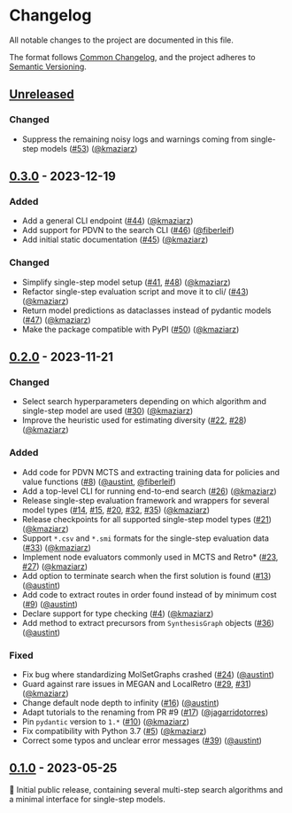 # Changelog

All notable changes to the project are documented in this file.

The format follows [Common Changelog](https://common-changelog.org/),
and the project adheres to [Semantic Versioning](https://semver.org/spec/v2.0.0.html).

## [Unreleased]

### Changed

- Suppress the remaining noisy logs and warnings coming from single-step models ([#53](https://github.com/microsoft/syntheseus/pull/53)) ([@kmaziarz])

## [0.3.0] - 2023-12-19

### Added

- Add a general CLI endpoint ([#44](https://github.com/microsoft/syntheseus/pull/44)) ([@kmaziarz])
- Add support for PDVN to the search CLI ([#46](https://github.com/microsoft/syntheseus/pull/46)) ([@fiberleif])
- Add initial static documentation ([#45](https://github.com/microsoft/syntheseus/pull/45)) ([@kmaziarz])

### Changed

- Simplify single-step model setup ([#41](https://github.com/microsoft/syntheseus/pull/41), [#48](https://github.com/microsoft/syntheseus/pull/48)) ([@kmaziarz])
- Refactor single-step evaluation script and move it to cli/ ([#43](https://github.com/microsoft/syntheseus/pull/43)) ([@kmaziarz])
- Return model predictions as dataclasses instead of pydantic models ([#47](https://github.com/microsoft/syntheseus/pull/47)) ([@kmaziarz])
- Make the package compatible with PyPI ([#50](https://github.com/microsoft/syntheseus/pull/50)) ([@kmaziarz])

## [0.2.0] - 2023-11-21

### Changed

- Select search hyperparameters depending on which algorithm and single-step model are used ([#30](https://github.com/microsoft/syntheseus/pull/30)) ([@kmaziarz])
- Improve the heuristic used for estimating diversity ([#22](https://github.com/microsoft/syntheseus/pull/22), [#28](https://github.com/microsoft/syntheseus/pull/28)) ([@kmaziarz])

### Added

- Add code for PDVN MCTS and extracting training data for policies and value functions ([#8](https://github.com/microsoft/syntheseus/pull/8)) ([@austint], [@fiberleif])
- Add a top-level CLI for running end-to-end search ([#26](https://github.com/microsoft/syntheseus/pull/26)) ([@kmaziarz])
- Release single-step evaluation framework and wrappers for several model types ([#14](https://github.com/microsoft/syntheseus/pull/14), [#15](https://github.com/microsoft/syntheseus/pull/15), [#20](https://github.com/microsoft/syntheseus/pull/20), [#32](https://github.com/microsoft/syntheseus/pull/32), [#35](https://github.com/microsoft/syntheseus/pull/35)) ([@kmaziarz])
- Release checkpoints for all supported single-step model types ([#21](https://github.com/microsoft/syntheseus/pull/21)) ([@kmaziarz])
- Support `*.csv` and `*.smi` formats for the single-step evaluation data ([#33](https://github.com/microsoft/syntheseus/pull/33)) ([@kmaziarz])
- Implement node evaluators commonly used in MCTS and Retro* ([#23](https://github.com/microsoft/syntheseus/pull/23), [#27](https://github.com/microsoft/syntheseus/pull/27)) ([@kmaziarz])
- Add option to terminate search when the first solution is found ([#13](https://github.com/microsoft/syntheseus/pull/13)) ([@austint])
- Add code to extract routes in order found instead of by minimum cost ([#9](https://github.com/microsoft/syntheseus/pull/9)) ([@austint])
- Declare support for type checking ([#4](https://github.com/microsoft/syntheseus/pull/4)) ([@kmaziarz])
- Add method to extract precursors from `SynthesisGraph` objects ([#36](https://github.com/microsoft/syntheseus/pull/36)) ([@austint])

### Fixed

- Fix bug where standardizing MolSetGraphs crashed ([#24](https://github.com/microsoft/syntheseus/pull/24)) ([@austint])
- Guard against rare issues in MEGAN and LocalRetro ([#29](https://github.com/microsoft/syntheseus/pull/29), [#31](https://github.com/microsoft/syntheseus/pull/31)) ([@kmaziarz])
- Change default node depth to infinity ([#16](https://github.com/microsoft/syntheseus/pull/16)) ([@austint])
- Adapt tutorials to the renaming from PR #9 ([#17](https://github.com/microsoft/syntheseus/pull/17)) ([@jagarridotorres])
- Pin `pydantic` version to `1.*` ([#10](https://github.com/microsoft/syntheseus/pull/10)) ([@kmaziarz])
- Fix compatibility with Python 3.7 ([#5](https://github.com/microsoft/syntheseus/pull/5)) ([@kmaziarz])
- Correct some typos and unclear error messages ([#39](https://github.com/microsoft/syntheseus/pull/39)) ([@austint])

## [0.1.0] - 2023-05-25

:seedling: Initial public release, containing several multi-step search algorithms and a minimal interface for single-step models.

[Unreleased]: https://github.com/microsoft/syntheseus/compare/v0.3.0...HEAD
[0.1.0]: https://github.com/microsoft/syntheseus/releases/tag/v0.1.0
[0.2.0]: https://github.com/microsoft/syntheseus/releases/tag/v0.2.0
[0.3.0]: https://github.com/microsoft/syntheseus/releases/tag/v0.3.0

[@austint]: https://github.com/AustinT
[@kmaziarz]: https://github.com/kmaziarz
[@jagarridotorres]: https://github.com/jagarridotorres
[@fiberleif]: https://github.com/fiberleif
